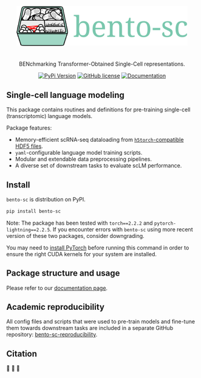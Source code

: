 <div align="center">

<img src="assets/bento.svg?raw=true" align="center" width="450" alt="bento-sc">

<h1></h1>

BENchmarking Transformer-Obtained Single-Cell representations.

[![PyPi Version](https://img.shields.io/pypi/v/bento-sc.svg)](https://pypi.python.org/pypi/bento-sc/)
[![GitHub license](https://img.shields.io/github/license/gdewael/bento-sc)](https://github.com/gdewael/bento-sc/blob/main/LICENSE)
[![Documentation](https://readthedocs.org/projects/bento-sc/badge/?version=latest&style=flat-default)](https://bento-sc.readthedocs.io/en/latest/index.html)

</div>

## Single-cell language modeling

This package contains routines and definitions for pre-training single-cell (transcriptomic) language models.

Package features:
- Memory-efficient scRNA-seq dataloading from [`h5torch`-compatible HDF5 files](https://github.com/gdewael/h5torch).
- `yaml`-configurable language model training scripts.
- Modular and extendable data preprocessing pipelines.
- A diverse set of downstream tasks to evaluate scLM performance.

## Install

`bento-sc` is distribution on PyPI.
```bash
pip install bento-sc
```
Note: The package has been tested with `torch==2.2.2` and `pytorch-lightning==2.2.5`. If you encounter errors with `bento-sc` using more recent version of these two packages, consider downgrading.

You may need to [install PyTorch](https://pytorch.org/get-started/locally/) before running this command in order to ensure the right CUDA kernels for your system are installed.

## Package structure and usage

Please refer to our [documentation page](https://bento-sc.readthedocs.io/en/latest/index.html).

## Academic reproducibility

All config files and scripts that were used to pre-train models and fine-tune them towards downstream tasks are included in a separate GitHub repository: [bento-sc-reproducibility](https://github.com/gdewael/bento-sc-reproducibility).

## Citation

:eyes: :eyes: :eyes: